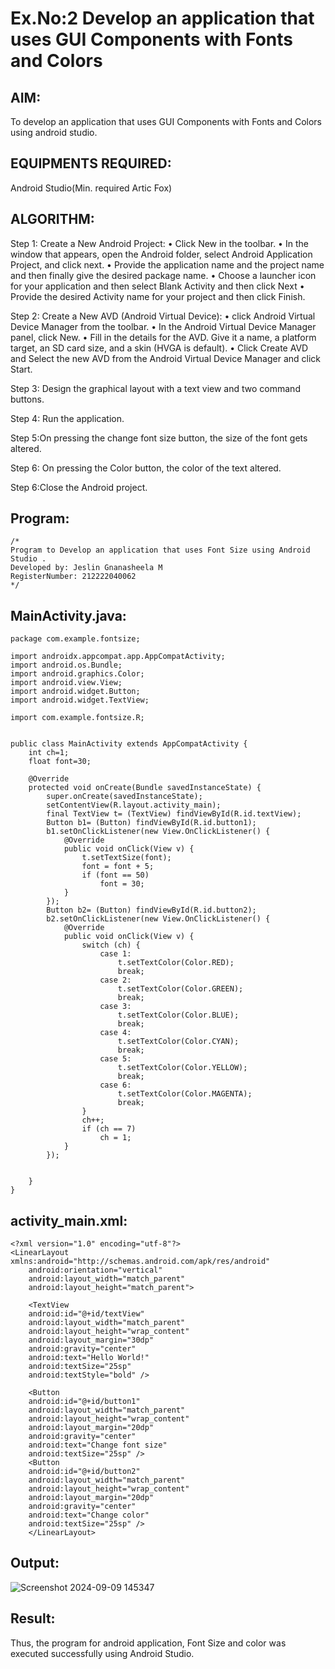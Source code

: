 
# Ex.No:2 Develop an application that uses GUI Components with Fonts and Colors


## AIM:
To develop an application that uses GUI Components with Fonts and Colors using android studio.

## EQUIPMENTS REQUIRED:

Android Studio(Min. required Artic Fox)


## ALGORITHM:
Step 1: Create a New Android Project:
              • Click New in the toolbar.
              • In the window that appears, open the Android folder, select Android Application Project,
              and click next.
              • Provide the application name and the project name and then finally give the desired
              package name.
              • Choose a launcher icon for your application and then select Blank Activity and then click
              Next
              • Provide the desired Activity name for your project and then click Finish.

Step 2: Create a New AVD (Android Virtual Device):
        • click Android Virtual Device Manager from the toolbar.
        • In the Android Virtual Device Manager panel, click New.
        • Fill in the details for the AVD. Give it a name, a platform target, an SD card size, and
        a skin (HVGA is default).
        • Click Create AVD and Select the new AVD from the Android Virtual Device
        Manager and click Start.

Step 3: Design the graphical layout with a text view and two command buttons.

Step 4: Run the application.

Step 5:On pressing the change font size button, the size of the font gets altered.

Step 6: On pressing the Color button, the color of the text altered.
       
Step 6:Close the Android project. 


## Program:
 ```
/*
Program to Develop an application that uses Font Size using Android Studio .
Developed by: Jeslin Gnanasheela M
RegisterNumber: 212222040062
*/
```

## MainActivity.java:
```
package com.example.fontsize;

import androidx.appcompat.app.AppCompatActivity;
import android.os.Bundle;
import android.graphics.Color;
import android.view.View;
import android.widget.Button;
import android.widget.TextView;

import com.example.fontsize.R;


public class MainActivity extends AppCompatActivity {
    int ch=1;
    float font=30;

    @Override
    protected void onCreate(Bundle savedInstanceState) {
        super.onCreate(savedInstanceState);
        setContentView(R.layout.activity_main);
        final TextView t= (TextView) findViewById(R.id.textView);
        Button b1= (Button) findViewById(R.id.button1);
        b1.setOnClickListener(new View.OnClickListener() {
            @Override
            public void onClick(View v) {
                t.setTextSize(font);
                font = font + 5;
                if (font == 50)
                    font = 30;
            }
        });
        Button b2= (Button) findViewById(R.id.button2);
        b2.setOnClickListener(new View.OnClickListener() {
            @Override
            public void onClick(View v) {
                switch (ch) {
                    case 1:
                        t.setTextColor(Color.RED);
                        break;
                    case 2:
                        t.setTextColor(Color.GREEN);
                        break;
                    case 3:
                        t.setTextColor(Color.BLUE);
                        break;
                    case 4:
                        t.setTextColor(Color.CYAN);
                        break;
                    case 5:
                        t.setTextColor(Color.YELLOW);
                        break;
                    case 6:
                        t.setTextColor(Color.MAGENTA);
                        break;
                }
                ch++;
                if (ch == 7)
                    ch = 1;
            }
        });


    }
}

```





## activity_main.xml:
```
<?xml version="1.0" encoding="utf-8"?>
<LinearLayout xmlns:android="http://schemas.android.com/apk/res/android"
    android:orientation="vertical"
    android:layout_width="match_parent"
    android:layout_height="match_parent">

    <TextView
    android:id="@+id/textView"
    android:layout_width="match_parent"
    android:layout_height="wrap_content"
    android:layout_margin="30dp"
    android:gravity="center"
    android:text="Hello World!"
    android:textSize="25sp"
    android:textStyle="bold" />

    <Button
    android:id="@+id/button1"
    android:layout_width="match_parent"
    android:layout_height="wrap_content"
    android:layout_margin="20dp"
    android:gravity="center"
    android:text="Change font size"
    android:textSize="25sp" />
    <Button
    android:id="@+id/button2"
    android:layout_width="match_parent"
    android:layout_height="wrap_content"
    android:layout_margin="20dp"
    android:gravity="center"
    android:text="Change color"
    android:textSize="25sp" />
    </LinearLayout>
```

## Output:

![Screenshot 2024-09-09 145347](https://github.com/user-attachments/assets/309c9042-dc72-46c7-b409-10ddde569f0c)




## Result:
Thus, the program for android application, Font Size and color was executed successfully using Android Studio.
